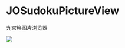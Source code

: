 # JOSudokuPictureView
九宫格图片浏览器 

![](https://github.com/djangolee/JOSudokuPictureView/blob/master/show.gif)